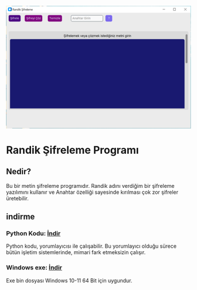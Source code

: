 <div align="center">
  
![image](img/ornek_resim.PNG)

</div>

# Randik Şifreleme Programı
## Nedir?
Bu bir metin şifreleme programıdır. Randik adını verdiğim bir şifreleme yazılımını kullanır ve Anahtar özelliği sayesinde kırılması çok zor şifreler üretebilir.
## indirme
### Python Kodu: <a href="https://github.com/YigitC7/RandikSifreleme/releases/download/12.03.2025/RandikProgramKodlari.zip">İndir</a>
Python kodu, yorumlayıcısı ile çalışabilir. Bu yorumlayıcı olduğu sürece bütün işletim sistemlerinde, mimari fark etmeksizin çalışır.
### Windows exe: <a href="https://github.com/YigitC7/RandikSifreleme/releases/download/12.03.2025/RandikSifreleme.exe">İndir</a>
Exe bin dosyası Windows 10-11 64 Bit için uygundur.

